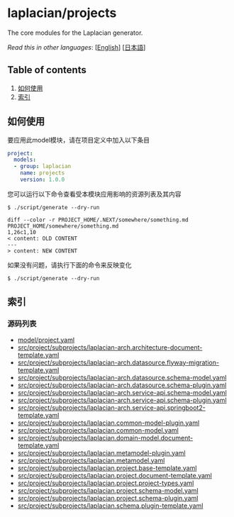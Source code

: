 <!-- @head-content@ -->
# laplacian/projects

The core modules for the Laplacian generator.


*Read this in other languages*: [[English](README.md)] [[日本語](README_ja.md)]
<!-- @head-content@ -->

<!-- @toc@ -->
## Table of contents
1. [如何使用](#如何使用)
1. [索引](#索引)


<!-- @toc@ -->

<!-- @main-content@ -->
## 如何使用

要应用此model模块，请在项目定义中加入以下条目

```yaml
project:
  models:
  - group: laplacian
    name: projects
    version: 1.0.0
```

您可以运行以下命令查看受本模块应用影响的资源列表及其内容

```console
$ ./script/generate --dry-run

diff --color -r PROJECT_HOME/.NEXT/somewhere/something.md PROJECT_HOME/somewhere/something.md
1,26c1,10
< content: OLD CONTENT
---
> content: NEW CONTENT
```

如果没有问题，请执行下面的命令来反映变化

```console
$ ./script/generate --dry-run

```


## 索引


### 源码列表


- [model/project.yaml](<./model/project.yaml>)
- [src/project/subprojects/laplacian-arch.architecture-document-template.yaml](<./src/project/subprojects/laplacian-arch.architecture-document-template.yaml>)
- [src/project/subprojects/laplacian-arch.datasource.flyway-migration-template.yaml](<./src/project/subprojects/laplacian-arch.datasource.flyway-migration-template.yaml>)
- [src/project/subprojects/laplacian-arch.datasource.schema-model.yaml](<./src/project/subprojects/laplacian-arch.datasource.schema-model.yaml>)
- [src/project/subprojects/laplacian-arch.datasource.schema-plugin.yaml](<./src/project/subprojects/laplacian-arch.datasource.schema-plugin.yaml>)
- [src/project/subprojects/laplacian-arch.service-api.schema-model.yaml](<./src/project/subprojects/laplacian-arch.service-api.schema-model.yaml>)
- [src/project/subprojects/laplacian-arch.service-api.schema-plugin.yaml](<./src/project/subprojects/laplacian-arch.service-api.schema-plugin.yaml>)
- [src/project/subprojects/laplacian-arch.service-api.springboot2-template.yaml](<./src/project/subprojects/laplacian-arch.service-api.springboot2-template.yaml>)
- [src/project/subprojects/laplacian.common-model-plugin.yaml](<./src/project/subprojects/laplacian.common-model-plugin.yaml>)
- [src/project/subprojects/laplacian.common-model.yaml](<./src/project/subprojects/laplacian.common-model.yaml>)
- [src/project/subprojects/laplacian.domain-model.document-template.yaml](<./src/project/subprojects/laplacian.domain-model.document-template.yaml>)
- [src/project/subprojects/laplacian.metamodel-plugin.yaml](<./src/project/subprojects/laplacian.metamodel-plugin.yaml>)
- [src/project/subprojects/laplacian.metamodel.yaml](<./src/project/subprojects/laplacian.metamodel.yaml>)
- [src/project/subprojects/laplacian.project.base-template.yaml](<./src/project/subprojects/laplacian.project.base-template.yaml>)
- [src/project/subprojects/laplacian.project.document-template.yaml](<./src/project/subprojects/laplacian.project.document-template.yaml>)
- [src/project/subprojects/laplacian.project.project-types.yaml](<./src/project/subprojects/laplacian.project.project-types.yaml>)
- [src/project/subprojects/laplacian.project.schema-model.yaml](<./src/project/subprojects/laplacian.project.schema-model.yaml>)
- [src/project/subprojects/laplacian.project.schema-plugin.yaml](<./src/project/subprojects/laplacian.project.schema-plugin.yaml>)
- [src/project/subprojects/laplacian.schema.plugin-template.yaml](<./src/project/subprojects/laplacian.schema.plugin-template.yaml>)


<!-- @main-content@ -->